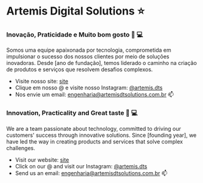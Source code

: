 # Artemis Digital Solutions ⭐️ 

###   Inovação, Praticidade e Muito bom gosto 📲 💻
 
Somos uma equipe apaixonada por tecnologia, comprometida em impulsionar o sucesso dos nossos clientes por meio de soluções inovadoras. Desde [ano de fundação], temos liderado o caminho na criação de produtos e serviços que resolvem desafios complexos.
 
   
 - Visite nosso site: [site](#)
 - Clique em nosso @ e visite nosso Instagram:  [@artemis.dts](https://www.instagram.com/artemis.dts/)
 - Nos envie um email:  engenharia@artemisdtsolutions.com.br  📫





###   Innovation, Practicality and Great taste 📲 💻
 
We are a team passionate about technology, committed to driving our customers' success through innovative solutions. Since [founding year], we have led the way in creating products and services that solve complex challenges.
 
   
 - Visit our website: [site](#)
 - Click on our @ and visit our Instagram: [@artemis.dts](https://www.instagram.com/artemis.dts/)
 - Send us an email: engenharia@artemisdtsolutions.com.br  📫
